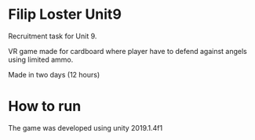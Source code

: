 # Filip Loster Unit9

Recruitment task for Unit 9.

VR game made for cardboard where player have to defend against angels using limited ammo.

Made in two days (12 hours)

# How to run

The game was developed using unity 2019.1.4f1
